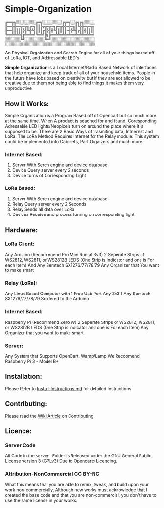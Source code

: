# Simple-Organization

`╔══╦╗░░░░░░░░░╔═╗░░░░░░░░░╔╦═╗░░╔╗╔╗░░░░░
║══╬╬══╦═╦╗╔═╗║║╠╦╦═╦═╗╔═╦╬╬═╠═╗║╚╬╬═╦═╦╗
╠══║║║║║╬║╚╣╩╣║║║╔╣╬║╬╚╣║║║║═╣╬╚╣╔╣║╬║║║║
╚══╩╩╩╩╣╔╩═╩═╝╚═╩╝╠╗╠══╩╩═╩╩═╩══╩═╩╩═╩╩═╝
░░░░░░░╚╝░░░░░░░░░╚═╝░░░░░░░░░░░░░░░░░░░░
░░░░░░░░░░░░░░░░░░░░░░░░░░░░░░░░░░░░░░░░░`


An Physical Orgaization and Search Engine for all of your things based off of LoRa, IOT, and Addressable LED's 

**Simple Organization** is a Local Internet/Radio Based Network of interfaces that
help organize and keep track of all of your household items. People in the future have jobs based on creativity but if they are not allowed to be creative due to them not being able to find things it makes them very unproductive

## How it Works:
Simple Organization is a Program Based off of Opencart but so much more at the same time.
When A product is seached for and found, Coresponding Adressable LED lights/Neopixels turn on around the place where it
is supposed to be. There are 2 Basic Ways of trasmiting data, Intnernet and LoRa. The LoRa Method Requires internet 
for the Relay module. This system could be implemented into Cabinets, Part Orgaizers and much more.  


### Internet Based:
1. Server With Serch engine and device database
2. Device Query server every 2 seconds 
3. Device turns of Corresponding Light

### LoRa Based:
1. Server With Serch engine and device database
2. Relay Query server every 2 Seconds
3. Relay Sends all data over LoRa
4. Devices Receive and process turning on corresponding light


## Hardware:
### LoRa Client:
Any Arduino (Recommnend Pro Mini Run at 3v3)
2 Seperate Strips of WS2812, WS2811, or WS2812B LEDS (One Strip is indicator and one is For each Item)
And Any Semtech SX1276/77/78/79
Any Organizer that You want to make smart

### Relay (LoRa):
Any Linux Based Computer with 1 Free Usb Port
Any 3v3   )
Any Semtech SX1276/77/78/79 Soldered to the Arduino

### Internet Based:
Raspberry Pi (Recommend Zero W)
2 Seperate Strips of WS2812, WS2811, or WS2812B LEDS (One Strip is indicator and one is For each Item)
Any Organizer that you want to make smart

### Server:
Any System that Supports OpenCart, Wamp/Lamp 
We Reccomend Raspberry Pi 3 - Model B+ 

## Installation:
Please Refer to [Install-Instructions.md](https://github.com/Hopalonger/Simple-Organization/blob/master/Install-Instructions.md) for detailed Instructions.

## Contributing:
Please read the [Wiki Article](https://github.com/Hopalonger/Simple-Organization/wiki/Contributing-Standards:) on Contributing.

## Licence:
### Server Code 
All Code in the `Server ` Folder  is Released under the GNU General Public License version 3 (GPLv3) Due to Opencarts Licencing. 
### Attribution-NonCommercial CC BY-NC
What this means that you are able to remix, tweak, and build upon your work non-commercially, Although new works must acknowledge
that I created the base code and that you are non-commercial, you don't have to use the same license in your works.  
